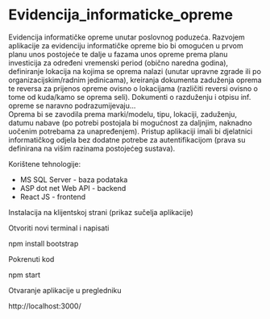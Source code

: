 # Evidencija_informaticke_opreme
Evidencija informatičke opreme unutar poslovnog poduzeća.
Razvojem aplikacije za evidenciju informatičke opreme bio bi omogućen u prvom planu unos postojeće te dalje u fazama unos opreme prema planu investicija za određeni vremenski period (obično naredna godina), definiranje lokacija na kojima se oprema nalazi (unutar upravne zgrade ili po organizacijskim/radnim jedinicama), kreiranja dokumenta zaduženja oprema te reversa za prijenos opreme ovisno o lokacijama (različiti reversi ovisno o tome od kuda/kamo se oprema seli). Dokumenti o razduženju i otpisu inf. opreme se naravno podrazumijevaju…   
Oprema bi se zavodila prema marki/modelu, tipu, lokaciji, zaduženju, datumu nabave (po potrebi postojala bi mogućnost za daljnjim, naknadno uočenim potrebama za unapređenjem).
Pristup aplikaciji imali bi djelatnici informatičkog odjela bez dodatne potrebe za autentifikacijom (prava su definirana na višim razinama postojećeg sustava).

Korištene tehnologije:
 - MS SQL Server - baza podataka
 - ASP dot net Web API - backend
 - React JS - frontend

Instalacija na klijentskoj strani (prikaz sučelja aplikacije)


Otvoriti novi terminal i napisati

npm install bootstrap

Pokrenuti kod

npm start

Otvaranje aplikacije u pregledniku

http://localhost:3000/
